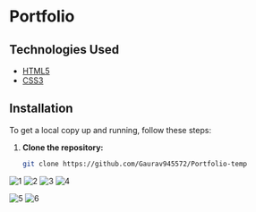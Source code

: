 # Portfolio

## Technologies Used

- [HTML5](https://developer.mozilla.org/en-US/docs/Web/Guide/HTML/HTML5)
- [CSS3](https://developer.mozilla.org/en-US/docs/Web/CSS/CSS3)

## Installation

To get a local copy up and running, follow these steps:

1. **Clone the repository:**

    ```bash
    git clone https://github.com/Gaurav945572/Portfolio-temp
    ```



![1](https://github.com/Gaurav945572/Portfolio-temp/assets/95171266/ad927a6f-6f12-42bd-84e7-e7b21d414839)
![2](https://github.com/Gaurav945572/Portfolio-temp/assets/95171266/4d8297b4-832c-4a13-8a4b-dfa4fc95ba3a)
![3](https://github.com/Gaurav945572/Portfolio-temp/assets/95171266/9d923829-7ec3-47e6-8922-0761df5afbf4)
![4](https://github.com/Gaurav945572/Portfolio-temp/assets/95171266/13f7f41a-e533-4a41-a982-c2d413d9e688)

![5](https://github.com/Gaurav945572/Portfolio-temp/assets/95171266/aeeaae4e-c7f9-4d31-9c33-f0c04339b33d)
![6](https://github.com/Gaurav945572/Portfolio-temp/assets/95171266/141bd0a1-d474-4a64-9240-452477c0a042)

